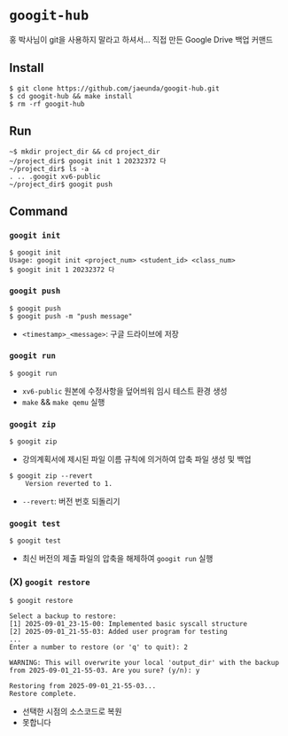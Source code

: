 # `googit-hub`
홍 박사님이 git을 사용하지 말라고 하셔서... 직접 만든 Google Drive 백업 커맨드
## Install
```
$ git clone https://github.com/jaeunda/googit-hub.git
$ cd googit-hub && make install
$ rm -rf googit-hub
```
## Run
```
~$ mkdir project_dir && cd project_dir
~/project_dir$ googit init 1 20232372 다
~/project_dir$ ls -a
. .. .googit xv6-public
~/project_dir$ googit push
```
## Command
### `googit init`
```
$ googit init
Usage: googit init <project_num> <student_id> <class_num>
$ googit init 1 20232372 다
```

### `googit push`
```
$ googit push
$ googit push -m "push message"
```
- `<timestamp>_<message>`: 구글 드라이브에 저장

### `googit run`
```
$ googit run
```
- `xv6-public` 원본에 수정사항을 덮어씌워 임시 테스트 환경 생성
- `make` && `make qemu` 실행

### `googit zip`
```
$ googit zip
```
- 강의계획서에 제시된 파일 이름 규칙에 의거하여 압축 파일 생성 및 백업


```
$ googit zip --revert
	Version reverted to 1.
```
- `--revert`: 버전 번호 되돌리기

### `googit test`
```
$ googit test
```
- 최신 버전의 제출 파일의 압축을 해제하여 `googit run` 실행

### (X) `googit restore`
```
$ googit restore

Select a backup to restore:
[1] 2025-09-01_23-15-00: Implemented basic syscall structure
[2] 2025-09-01_21-55-03: Added user program for testing
...
Enter a number to restore (or 'q' to quit): 2

WARNING: This will overwrite your local 'output_dir' with the backup from 2025-09-01_21-55-03. Are you sure? (y/n): y 

Restoring from 2025-09-01_21-55-03... 
Restore complete.
```
- 선택한 시점의 소스코드로 복원
- 못합니다
